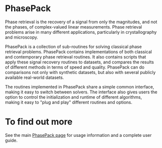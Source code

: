 # PhasePack
Phase retrieval is the recovery of a signal from only the magnitudes, and not the phases, of complex-valued linear measurements.  Phase retrieval problems arise in many different applications,
particularly in crystallography and microscopy.

 PhasePack is a collection of sub-routines for solving classical phase retrieval problems.  PhasePack contains implementations of both classical and contemporary phase retrieval routines.  It also contains scripts that apply these signal recovery
 routines to datasets, and compares the results of different methods in terms of speed and quality.  PhasePack can do comparisons not only with synthetic datasets, but also with several publicly available real-world datasets.

 The routines implemented in PhasePack share a simple common interface, making it easy to switch between
 solvers.  The interface also gives users the option to control the initialization and runtime of different algorithms, making it easy to "plug and play" different routines and options.

# To find out more
See the main [PhasePack page](http://cs.umd.edu/~tomg/projects/phasepack/) for usage information and a complete user guide.
